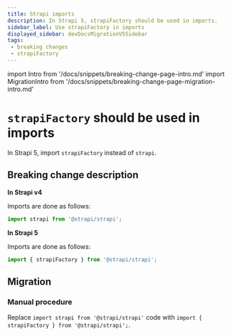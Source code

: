 ```yaml
---
title: Strapi imports
description: In Strapi 5, strapiFactory should be used in imports.
sidebar_label: Use strapiFactory in imports
displayed_sidebar: devDocsMigrationV5Sidebar
tags:
 - breaking changes
 - strapiFactory
---
```


import Intro from '/docs/snippets/breaking-change-page-intro.md'
import MigrationIntro from '/docs/snippets/breaking-change-page-migration-intro.md'

# `strapiFactory` should be used in imports

In Strapi 5, import `strapiFactory` instead of `strapi`.

<Intro />

## Breaking change description

<SideBySideContainer>

<SideBySideColumn>

**In Strapi v4**

Imports are done as follows:

```js
import strapi from '@strapi/strapi';
```

</SideBySideColumn>

<SideBySideColumn>

**In Strapi 5**

Imports are done as follows:

```js
import { strapiFactory } from '@strapi/strapi'; 
```

</SideBySideColumn>

</SideBySideContainer>

## Migration

<MigrationIntro />

### Manual procedure

Replace `import strapi from '@strapi/strapi'` code with `import { strapiFactory } from '@strapi/strapi';`.
